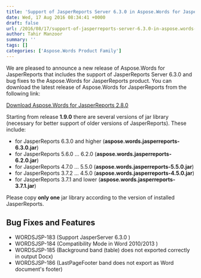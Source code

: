 ```yaml
---
title: 'Support of JasperReports Server 6.3.0 in Aspose.Words for JasperReports 2.8.0'
date: Wed, 17 Aug 2016 08:34:41 +0000
draft: false
url: /2016/08/17/support-of-jasperreports-server-6.3.0-in-aspose.words-for-jasperreports-2.8.0/
author: Tahir Manzoor
summary: ''
tags: []
categories: ['Aspose.Words Product Family']
---
```


We are pleased to announce a new release of Aspose.Words for JasperReports that includes the support of JasperReports Server 6.3.0 and bug fixes to the Aspose.Words for JasperReports product. You can download the latest release of Aspose.Words for JasperReports from the following link:

[Download Aspose.Words for JasperReports 2.8.0][1]

Starting from release **1.9.0** there are several versions of jar library (necessary for better support of older versions of JasperReports). These include:

*   for JasperReports 6.3.0 and higher (**aspose.words.jasperreports-6.3.0.jar**)
*   for JasperReports 5.6.0 ... 6.2.0 (**aspose.words.jasperreports-6.2.0.jar**)
*   for JasperReports 4.7.0 ... 5.5.0 (**aspose.words.jasperreports-5.5.0.jar**)
*   for JasperReports 3.7.2 ... 4.5.0 (**aspose.words.jasperreports-4.5.0.jar**)
*   for JasperReports 3.7.1 and lower (**aspose.words.jasperreports-3.7.1.jar**)

Please copy **only one** jar library according to the version of installed JasperReports.

## Bug Fixes and Features

*   WORDSJSP-183 (Support JasperServer 6.3.0 )
*   WORDSJSP-184 (Compatibility Mode in Word 2010/2013 )
*   WORDSJSP-185 (Background band (table) does not exported correctly in output Docx)
*   WORDSJSP-186 (LastPageFooter band does not export as Word document's footer)




[1]: https://downloads.aspose.com/words/jasperreports




